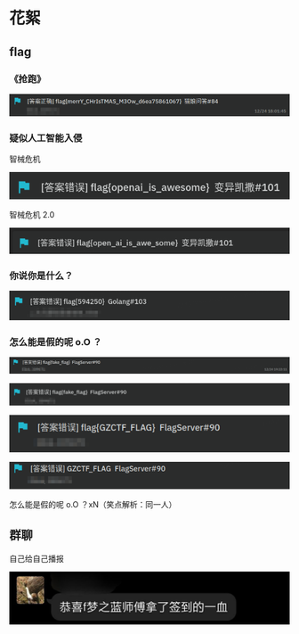 # 花絮

## flag

### 《抢跑》

![抢跑](./images/%E6%8A%A2%E8%B7%91.png)

### 疑似人工智能入侵

智械危机

![智械危机](./images/%E6%99%BA%E6%A2%B0%E5%8D%B1%E6%9C%BA.png)

智械危机 2.0

![智械危机2](./images/%E6%99%BA%E6%A2%B0%E5%8D%B1%E6%9C%BA2.png)

### 你说你是什么？

![594250](./images/594250.png)

### 怎么能是假的呢 o.O ？

![怎么能是假的呢](./images/%E6%80%8E%E4%B9%88%E8%83%BD%E6%98%AF%E5%81%87%E7%9A%84%E5%91%A2.png)

![怎么能是假的呢x2](./images/%E6%80%8E%E4%B9%88%E8%83%BD%E6%98%AF%E5%81%87%E7%9A%84%E5%91%A2x2.png)

![怎么能是假的呢x3](./images/%E6%80%8E%E4%B9%88%E8%83%BD%E6%98%AF%E5%81%87%E7%9A%84%E5%91%A2x3.png)

![怎么能是假的呢xN](./images/%E6%80%8E%E4%B9%88%E8%83%BD%E6%98%AF%E5%81%87%E7%9A%84%E5%91%A2xN.png)

怎么能是假的呢 o.O ？xN（笑点解析：同一人）

## 群聊

自己给自己播报

![自己给自己播报](./images/%E8%87%AA%E5%B7%B1%E7%BB%99%E8%87%AA%E5%B7%B1%E6%92%AD%E6%8A%A5.jpg)

